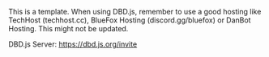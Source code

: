 This is a template.
When using DBD.js, remember to use a good hosting like TechHost (techhost.cc), BlueFox Hosting (discord.gg/bluefox) or DanBot Hosting.
This might not be updated.

DBD.js Server: https://dbd.js.org/invite

